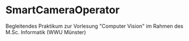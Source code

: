 # SmartCameraOperator
Begleitendes Praktikum zur Vorlesung "Computer Vision" im Rahmen des M.Sc. Informatik (WWU Münster)
